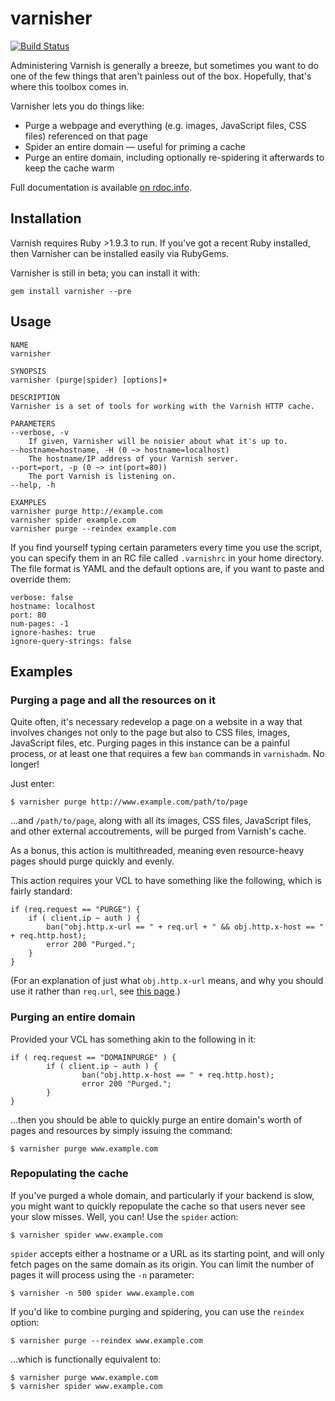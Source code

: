 # varnisher

[![Build Status](https://travis-ci.org/robmiller/varnisher.png?branch=master)](https://travis-ci.org/robmiller/varnisher)

Administering Varnish is generally a breeze, but sometimes you want to
do one of the few things that aren't painless out of the box. Hopefully,
that's where this toolbox comes in.

Varnisher lets you do things like:

* Purge a webpage and everything (e.g. images, JavaScript files, CSS
  files) referenced on that page
* Spider an entire domain — useful for priming a cache
* Purge an entire domain, including optionally re-spidering it
  afterwards to keep the cache warm

Full documentation is available [on
rdoc.info](http://rdoc.info/github/robmiller/varnisher).

## Installation

Varnish requires Ruby >1.9.3 to run. If you've got a recent Ruby
installed, then Varnisher can be installed easily via RubyGems.

Varnisher is still in beta; you can install it with:

	gem install varnisher --pre

## Usage

	NAME
	varnisher

	SYNOPSIS
	varnisher (purge|spider) [options]+

	DESCRIPTION
	Varnisher is a set of tools for working with the Varnish HTTP cache.

	PARAMETERS
	--verbose, -v
		If given, Varnisher will be noisier about what it's up to.
	--hostname=hostname, -H (0 ~> hostname=localhost)
		The hostname/IP address of your Varnish server.
	--port=port, -p (0 ~> int(port=80))
		The port Varnish is listening on.
	--help, -h

	EXAMPLES
	varnisher purge http://example.com
	varnisher spider example.com
	varnisher purge --reindex example.com

If you find yourself typing certain parameters every time you use the
script, you can specify them in an RC file called `.varnishrc` in your
home directory. The file format is YAML and the default options are, if
you want to paste and override them:

    verbose: false
    hostname: localhost
    port: 80
    num-pages: -1
    ignore-hashes: true
    ignore-query-strings: false

## Examples

### Purging a page and all the resources on it

Quite often, it's necessary redevelop a page on a website in a way that
involves changes not only to the page but also to CSS files, images,
JavaScript files, etc. Purging pages in this instance can be a painful
process, or at least one that requires a few `ban` commands in
`varnishadm`. No longer!

Just enter:

	$ varnisher purge http://www.example.com/path/to/page

...and `/path/to/page`, along with all its images, CSS files, JavaScript
files, and other external accoutrements, will be purged from Varnish's
cache.

As a bonus, this action is multithreaded, meaning even resource-heavy
pages should purge quickly and evenly.

This action requires your VCL to have something like the following,
which is fairly standard:

	if (req.request == "PURGE") {
        if ( client.ip ~ auth ) {
            ban("obj.http.x-url == " + req.url + " && obj.http.x-host == " + req.http.host);
            error 200 "Purged.";
        }
    }

(For an explanation of just what `obj.http.x-url` means, and why you
should use it rather than `req.url`, see [this
page](http://kly.no/posts/2010_07_28__Smart_bans_with_Varnish__.html).)

### Purging an entire domain

Provided your VCL has something akin to the following in it:

	if ( req.request == "DOMAINPURGE" ) {
            if ( client.ip ~ auth ) {
                    ban("obj.http.x-host == " + req.http.host);
                    error 200 "Purged.";
            }
    }

...then you should be able to quickly purge an entire domain's worth of
pages and resources by simply issuing the command:

	$ varnisher purge www.example.com

### Repopulating the cache

If you've purged a whole domain, and particularly if your backend is
slow, you might want to quickly repopulate the cache so that users never
see your slow misses. Well, you can! Use the `spider` action:

	$ varnisher spider www.example.com

`spider` accepts either a hostname or a URL as its starting point, and
will only fetch pages on the same domain as its origin. You can limit
the number of pages it will process using the `-n` parameter:

	$ varnisher -n 500 spider www.example.com

If you'd like to combine purging and spidering, you can use the
`reindex` option:

	$ varnisher purge --reindex www.example.com

…which is functionally equivalent to:

	$ varnisher purge www.example.com
	$ varnisher spider www.example.com
